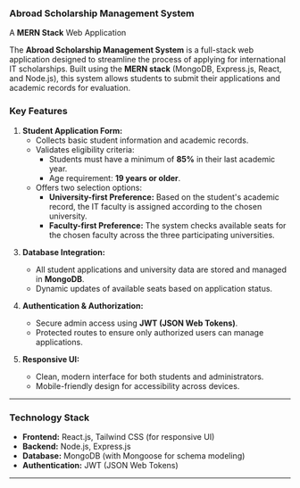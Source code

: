 ### **Abroad Scholarship Management System**  
A **MERN Stack** Web Application

The **Abroad Scholarship Management System** is a full-stack web application designed to streamline the process of applying for international IT scholarships. Built using the **MERN stack** (MongoDB, Express.js, React, and Node.js), this system allows students to submit their applications and academic records for evaluation.


### **Key Features**

1. **Student Application Form:**
   - Collects basic student information and academic records.
   - Validates eligibility criteria:
     - Students must have a minimum of **85%** in their last academic year.
     - Age requirement: **19 years or older**.
   - Offers two selection options:
     - **University-first Preference:** Based on the student's academic record, the IT faculty is assigned according to the chosen university.
     - **Faculty-first Preference:** The system checks available seats for the chosen faculty across the three participating universities.

<!-- 2. **Admin Dashboard:**
   - Secure login for administrators.
   - View, filter, and search student applications.
   - Approve or reject applications manually.
   - Real-time update of available seats upon approval of applications.
   - Dashboard insights on application statistics. -->

3. **Database Integration:**
   - All student applications and university data are stored and managed in **MongoDB**.
   - Dynamic updates of available seats based on application status.

4. **Authentication & Authorization:**
   - Secure admin access using **JWT (JSON Web Tokens)**.
   - Protected routes to ensure only authorized users can manage applications.

5. **Responsive UI:**
   - Clean, modern interface for both students and administrators.
   - Mobile-friendly design for accessibility across devices.

---

### **Technology Stack**

- **Frontend:** React.js, Tailwind CSS (for responsive UI)
- **Backend:** Node.js, Express.js
- **Database:** MongoDB (with Mongoose for schema modeling)
- **Authentication:** JWT (JSON Web Tokens)

---
